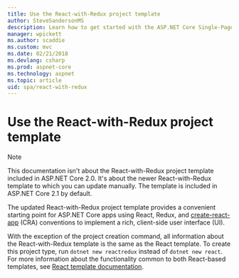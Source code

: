 ```yaml
---
title: Use the React-with-Redux project template
author: SteveSandersonMS
description: Learn how to get started with the ASP.NET Core Single-Page Application (SPA) project template for React with Redux and create-react-app.
manager: wpickett
ms.author: scaddie
ms.custom: mvc
ms.date: 02/21/2018
ms.devlang: csharp
ms.prod: aspnet-core
ms.technology: aspnet
ms.topic: article
uid: spa/react-with-redux
---
```

# Use the React-with-Redux project template

> [!NOTE]
> This documentation isn't about the React-with-Redux project template included in ASP.NET Core 2.0. It's about the newer React-with-Redux template to which you can update manually. The template is included in ASP.NET Core 2.1 by default.

The updated React-with-Redux project template provides a convenient starting point for ASP.NET Core apps using React, Redux, and [create-react-app](https://github.com/facebookincubator/create-react-app) (CRA) conventions to implement a rich, client-side user interface (UI).

With the exception of the project creation command, all information about the React-with-Redux template is the same as the React template. To create this project type, run `dotnet new reactredux` instead of `dotnet new react`. For more information about the functionality common to both React-based templates, see [React template documentation](xref:spa/react).
